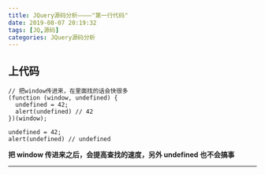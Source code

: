 ```yaml
---
title: JQuery源码分析————"第一行代码"
date: 2019-08-07 20:19:32
tags: [JQ,源码]
categories: JQuery源码分析
---
```

## 上代码
    // 把window传进来，在里面找的话会快很多
    (function (window, undefined) {
      undefined = 42;
      alert(undefined) // 42
    })(window);

    undefined = 42;
    alert(undefined) // undefined
**把 window 传进来之后，会提高查找的速度，另外 undefined 也不会搞事**

***
